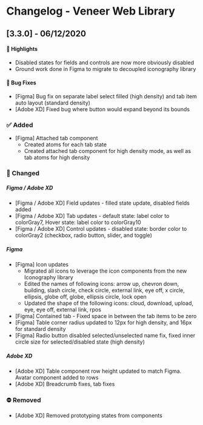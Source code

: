 # Changelog - Veneer Web Library 

## [3.3.0] - 06/12/2020

#### 🚀 Highlights
- Disabled states for fields and controls are now more obviously disabled
- Ground work done in Figma to migrate to decoupled iconography library

#### 🐛 Bug Fixes
- [Figma] Bug fix on separate label select filled (high density) and tab item auto layout (standard density)
- [Adobe XD] Fixed bug where button would expand beyond its bounds

### ✅ Added
- [Figma] Attached tab component
    - Created atoms for each tab state
    - Created attached tab component for high density mode, as well as tab atoms for high density

### 🔄 Changed
##### Figma / Adobe XD
- [Figma / Adobe XD] Field updates - filled state update, disabled fields added
- [Figma / Adobe XD] Tab updates - default state: label color to colorGray7, Hover state: label color to colorGray10
- [Figma / Adobe XD] Control updates - disabled state: border color to colorGray2 (checkbox, radio button, slider, and toggle)

##### Figma
- [Figma] Icon updates
    - Migrated all icons to leverage the icon components from the new Iconography library
    - Edited the names of following icons: arrow up, chevron down, building, slash circle, check circle, external link, eye off, x circle, ellipsis, globe off, globe, ellipsis circle, lock open
    - Updated the shape of the following icons: cloud, download, upload, eye, eye off, external link, rpos
- [Figma] Contained tab - Fixed space in between the tab items to be zero
- [Figma] Table corner radius updated to 12px for high density, and 16px for standard density
- [Figma] Radio button disabled selected/unselected name fix, fixed inner circle size for selected/disabled state (high density)

##### Adobe XD
- [Adobe XD] Table component row height updated to match Figma. Avatar component added to rows
- [Adobe XD] Breadcrumb fixes, tab fixes

### ⛔ Removed

- [Adobe XD] Removed prototyping states from components
